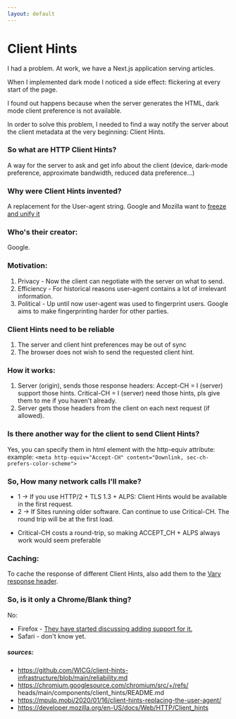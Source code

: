 ```yaml
---
layout: default
---
```


# Client Hints 

I had a problem. 
At work, we have a Next.js application serving articles. 

When I implemented dark mode I noticed a side effect: flickering at every start of the page. 

I found out happens because when the server generates the HTML, dark mode client preference is not available. 

In order to solve this problem, I needed to find a way notify the server about the client metadata at the very beginning: Client Hints.

### So what are HTTP Client Hints?
A way for the server to ask and get info about the client (device, dark-mode preference, approximate bandwidth, reduced data preference...)

### Why were Client Hints invented?
A replacement for the User-agent string.
Google and Mozilla want to [freeze and unify it](https://groups.google.com/a/chromium.org/g/blink-dev/c/-2JIRNMWJ7s/m/yHe4tQNLCgAJ)

### Who's their creator: 
Google. 

### Motivation: 
1. Privacy - Now the client can negotiate with the server on what to send. 
2. Efficiency - For historical reasons user-agent contains a lot of irrelevant information.
3. Political -  Up until now user-agent was used to fingerprint users.  Google aims to make fingerprinting harder for other parties.

### Client Hints need to be reliable
1. The server and client hint preferences may be out of sync
2. The browser does not wish to send the requested client hint. 

### How it works: 
1. Server (origin), sends those response headers:
    Accept-CH = I (server) support those hints. 
    Critical-CH = I (server) need those hints, pls give them to me if you haven't already.
2. Server gets those headers from the client on each next request (if allowed). 

### Is there another way for the client to send Client Hints?
Yes, you can specify them in html <meta> element with the http-equiv attribute:
example: `<meta http-equiv="Accept-CH" content="Downlink, sec-ch-prefers-color-scheme">`

### So, How many network calls I'll make? 
 - 1 -> If you use HTTP/2 + TLS 1.3 + ALPS: Client Hints would be available in the first request.
 - 2 -> If Sites running older software. Can continue to use Critical-CH. The round trip will be at the first load. 
 
 * Critical-CH costs a round-trip, so making ACCEPT_CH + ALPS always work would seem preferable


### Caching:
To cache the response of different Client Hints, also add them to the [Vary response header](https://developer.mozilla.org/en-US/docs/Web/HTTP/Headers/Vary).

### So, is it only a Chrome/Blank thing? 
No:  
- Firefox - [They have started discussing adding support for it.](https://bugzilla.mozilla.org/show_bug.cgi?id=935216)  
- Safari - don't know yet. 



##### _sources:_
- https://github.com/WICG/client-hints-infrastructure/blob/main/reliability.md  
- https://chromium.googlesource.com/chromium/src/+/refs/  
heads/main/components/client_hints/README.md   
- https://mpulp.mobi/2020/01/16/client-hints-replacing-the-user-agent/  
- https://developer.mozilla.org/en-US/docs/Web/HTTP/Client_hints  
